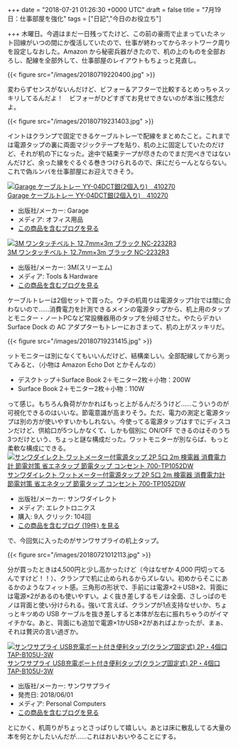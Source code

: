 
+++
date = "2018-07-21 01:26:30 +0000 UTC"
draft = false
title = "7月19日：仕事部屋を強化"
tags = ["日記","今日のお役立ち"]

+++
木曜日。今週はまだ一日残ってたけど、この前の豪雨で止まっていたネット回線がいつの間にか復活していたので、仕事が終わってからネットワーク周りを設定しなおした。Amazon から秘密兵器がきたので、机の上のものを全部おろし、配線を全部外して、仕事部屋のレイアウトもちょっと見直し。

{{< figure src="/images/20180719220400.jpg"  >}}

変わらずセンスがないんだけど、ビフォー＆アフターで比較するとめっちゃスッキリしてるんだよ！　ビフォーがひどすぎてお見せできないのが本当に残念だよ。

{{< figure src="/images/20180719231403.jpg"  >}}

イントはクランプで固定できるケーブルトレーで配線をまとめたこと。これまでは電源タップの裏に両面マジックテープを貼り、机の上に固定していたのだけど、それが机の下になった。途中で結束テープが尽きたのでまだ完ぺきではないんだけど、余った線をぐるぐる巻きつけられるので、床にだらーんとならない。これで偽ルンバを仕事部屋にお迎えできそう。<div class="hatena-asin-detail"><a href="http://www.amazon.co.jp/exec/obidos/ASIN/B00CDGRQP6/bestylesnet-22/"><img src="https://images-fe.ssl-images-amazon.com/images/I/41sM4KS5%2BRL._SL160_.jpg" class="hatena-asin-detail-image" alt="Garage ケーブルトレー YY-04DCT銀(2個入り)　410270" title="Garage ケーブルトレー YY-04DCT銀(2個入り)　410270"/></a><div class="hatena-asin-detail-info"><a href="http://www.amazon.co.jp/exec/obidos/ASIN/B00CDGRQP6/bestylesnet-22/">Garage ケーブルトレー YY-04DCT銀(2個入り)　410270</a><ul><li><span class="hatena-asin-detail-label">出版社/メーカー:</span> Garage</li><li><span class="hatena-asin-detail-label">メディア:</span> オフィス用品</li><li><a href="http://d.hatena.ne.jp/asin/B00CDGRQP6/bestylesnet-22" target="_blank">この商品を含むブログを見る</a></li></ul></div><div class="hatena-asin-detail-foot"></div></div><div class="hatena-asin-detail"><a href="http://www.amazon.co.jp/exec/obidos/ASIN/B004HNNQ70/bestylesnet-22/"><img src="https://images-fe.ssl-images-amazon.com/images/I/51DbwH%2B1QyL._SL160_.jpg" class="hatena-asin-detail-image" alt="3M ワンタッチベルト 12.7mm×3m ブラック NC-2232R3" title="3M ワンタッチベルト 12.7mm×3m ブラック NC-2232R3"/></a><div class="hatena-asin-detail-info"><a href="http://www.amazon.co.jp/exec/obidos/ASIN/B004HNNQ70/bestylesnet-22/">3M ワンタッチベルト 12.7mm×3m ブラック NC-2232R3</a><ul><li><span class="hatena-asin-detail-label">出版社/メーカー:</span> 3M(スリーエム)</li><li><span class="hatena-asin-detail-label">メディア:</span> Tools &amp; Hardware</li><li><a href="http://d.hatena.ne.jp/asin/B004HNNQ70/bestylesnet-22" target="_blank">この商品を含むブログを見る</a></li></ul></div><div class="hatena-asin-detail-foot"></div></div>ケーブルトレーは2個セットで買った。ウチの机周りは電源タップ1台では間に合わないので……消費電力を計測できるメインの電源タップから、机上用のタップとモニター・ノートPCなど常設機器用のタップを分岐させた。やたらデカい Surface Dock の AC アダプターもトレーにおさまって、机の上がスッキリだ。

{{< figure src="/images/20180719231415.jpg"  >}}

ットモニターは別になくてもいいんだけど、結構楽しい。全部配線してから測ってみると、（小物は Amazon Echo Dot とかそんなの）

<ul>
<li>デスクトップ＋Surface Book 2＋モニター2枚＋小物：200W</li>
<li>Surface Book 2＋モニター2枚＋小物：110W</li>
</ul>って感じ。もちろん負荷がかかればもっと上がるんだろうけど……こういうのが可視化できるのはいいな。節電意識が高まりそう。ただ、電力の測定と電源タップは別の方が使いやすいかもしれない。今使ってる電源タップはすでにディスコンだけど、供給口が5つしかなくて、しかも個別に ON/OFF できるのはそのうち3つだけという、ちょっと謎な構成だった。ワットモニターが別ならば、もっと柔軟な構成にできる。<div class="hatena-asin-detail"><a href="http://www.amazon.co.jp/exec/obidos/ASIN/B003IU4LXG/bestylesnet-22/"><img src="https://images-fe.ssl-images-amazon.com/images/I/41CxakHrroL._SL160_.jpg" class="hatena-asin-detail-image" alt="サンワダイレクト ワットメーター付電源タップ 2P 5口 2m 検電器 消費電力計 節電対策 省エネタップ 節電タップ コンセント 700-TP1052DW" title="サンワダイレクト ワットメーター付電源タップ 2P 5口 2m 検電器 消費電力計 節電対策 省エネタップ 節電タップ コンセント 700-TP1052DW"/></a><div class="hatena-asin-detail-info"><a href="http://www.amazon.co.jp/exec/obidos/ASIN/B003IU4LXG/bestylesnet-22/">サンワダイレクト ワットメーター付電源タップ 2P 5口 2m 検電器 消費電力計 節電対策 省エネタップ 節電タップ コンセント 700-TP1052DW</a><ul><li><span class="hatena-asin-detail-label">出版社/メーカー:</span> サンワダイレクト</li><li><span class="hatena-asin-detail-label">メディア:</span> エレクトロニクス</li><li><span class="hatena-asin-detail-label">購入</span>: 9人 <span class="hatena-asin-detail-label">クリック</span>: 104回</li><li><a href="http://d.hatena.ne.jp/asin/B003IU4LXG/bestylesnet-22" target="_blank">この商品を含むブログ (19件) を見る</a></li></ul></div><div class="hatena-asin-detail-foot"></div></div>で、今回気に入ったのがサンワサプライの机上タップ。

{{< figure src="/images/20180721012113.jpg"  >}}

分が買ったときは4,500円と少し高かったけど（今はなぜか 4,000 円切ってるんですけど！！）、クランプで机に止められるからズレない。初めからそこにあるかのようなフィット感。三角形の形状で、手前には電源×2＋USB×2、背面には電源×2があるのも使いやすい。よく抜き差しするモノは全面、さしっぱのモノは背面と使い分けられる。強いて言えば、クランプが1点支持なせいか、ちょっとキツめの USB ケーブルを抜き差しすると本体が左右に振れちゃうのがイマイチかな。あと、背面にも追加で電源×1かUSB×2があればよかったが、まぁ、それは贅沢の言い過ぎか。<div class="hatena-asin-detail"><a href="http://www.amazon.co.jp/exec/obidos/ASIN/B07CJC5ZMN/bestylesnet-22/"><img src="https://images-fe.ssl-images-amazon.com/images/I/31PYrtlAkXL._SL160_.jpg" class="hatena-asin-detail-image" alt="サンワサプライ USB充電ポート付き便利タップ(クランプ固定式) 2P・4個口 TAP-B105U-3W" title="サンワサプライ USB充電ポート付き便利タップ(クランプ固定式) 2P・4個口 TAP-B105U-3W"/></a><div class="hatena-asin-detail-info"><a href="http://www.amazon.co.jp/exec/obidos/ASIN/B07CJC5ZMN/bestylesnet-22/">サンワサプライ USB充電ポート付き便利タップ(クランプ固定式) 2P・4個口 TAP-B105U-3W</a><ul><li><span class="hatena-asin-detail-label">出版社/メーカー:</span> サンワサプライ</li><li><span class="hatena-asin-detail-label">発売日:</span> 2018/06/01</li><li><span class="hatena-asin-detail-label">メディア:</span> Personal Computers</li><li><a href="http://d.hatena.ne.jp/asin/B07CJC5ZMN/bestylesnet-22" target="_blank">この商品を含むブログを見る</a></li></ul></div><div class="hatena-asin-detail-foot"></div></div>とにかく、机周りがちょっとさっぱりして嬉しい。あとは床に散乱してる大量の本を何とかしたいんだが……これはおいおいやることにする。


